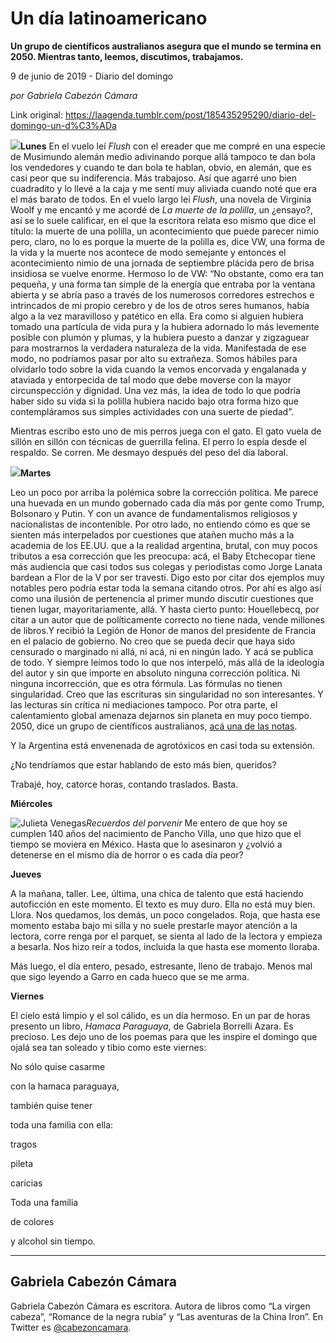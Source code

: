 # Un día latinoamericano

**Un grupo de científicos australianos asegura que el mundo se termina en 2050. Mientras tanto, leemos, discutimos, trabajamos.**

9 de junio de 2019 - Diario del domingo

_por Gabriela Cabezón Cámara_

Link original: https://laagenda.tumblr.com/post/185435295290/diario-del-domingo-un-d%C3%ADa

![](https://64.media.tumblr.com/6db735d65a3c0461aefb809283333988/24df99f094a4e095-db/s500x750/1a153a72fd724d840ce9605c824805420cc16640.jpg)**Lunes**
En
el vuelo leí *Flush* con el ereader que me compré en una
especie de Musimundo alemán medio adivinando porque allá tampoco te
dan bola los vendedores y cuando te dan bola te hablan, obvio, en
alemán, que es casi peor que su indiferencia. Más trabajoso. Así
que agarré uno bien cuadradito y lo llevé a la caja y me sentí muy
aliviada cuando noté que era el más barato de todos. En el vuelo
largo leí *Flush*, una novela de Virginia Woolf y me encantó y me
acordé de *La muerte de la polilla*, un ¿ensayo?, así se lo
suele calificar, en el que la escritora relata eso mismo que dice el
título: la muerte de una polilla, un acontecimiento que puede
parecer nimio pero, claro, no lo es porque la muerte de la polilla
es, dice VW, una forma de la vida y la muerte nos acontece de modo
semejante y entonces el acontecimiento nimio de una jornada de
septiembre plácida pero de brisa insidiosa se vuelve enorme. Hermoso
lo de VW: “No obstante, como era tan pequeña, y una forma tan
simple de la energía que entraba por la ventana abierta y se abría
paso a través de los numerosos corredores
estrechos e intrincados de mi propio cerebro y de los de otros seres
humanos, había algo a la vez maravilloso y patético
en ella. Era como si alguien hubiera tomado una partícula de vida
pura y la hubiera adornado lo más levemente posible con plumón y
plumas, y la hubiera puesto a danzar  y zigzaguear para mostrarnos la
verdadera naturaleza de la vida. Manifestada de ese modo, no
podríamos pasar por alto su extrañeza. Somos
hábiles para olvidarlo todo sobre la vida cuando la vemos
encorvada y engalanada y ataviada y entorpecida de tal modo que debe
moverse con la mayor circunspección y dignidad. Una vez más, la
idea de todo lo que podría haber sido su vida si la polilla hubiera
nacido bajo otra forma hizo que contempláramos sus simples
actividades con una suerte de piedad”.


Mientras
escribo esto uno de mis perros juega con el gato. El gato vuela de
sillón en sillón con técnicas de guerrilla felina. El perro lo
espía desde el respaldo. Se corren. Me desmayo después del peso del
día laboral.

![](https://64.media.tumblr.com/f7e19d6e45b0f5d65dfc2776f5bed1ec/24df99f094a4e095-87/s400x600/b2bca47f3e75300540b57c9b3914e43ced78b57e.jpg)**Martes**  



Leo
un poco por arriba la polémica sobre la corrección política. Me
parece una huevada en un mundo gobernado cada día más por gente
como Trump, Bolsonaro y Putin. Y con un avance de fundamentalismos
religiosos y nacionalistas de incontenible. Por otro lado, no
entiendo cómo es que se sienten más interpelados por cuestiones que
atañen mucho más a la academia de los EE.UU. que a la realidad
argentina, brutal, con muy pocos tributos a esa corrección que les
preocupa: acá, el Baby Etchecopar tiene más audiencia que casi
todos sus colegas y periodistas como Jorge Lanata bardean a Flor de
la V por ser travesti. Digo esto por citar dos ejemplos muy notables
pero podría estar toda la semana citando otros. Por ahí es algo así
como una ilusión de pertenencia al primer mundo discutir cuestiones
que tienen lugar, mayoritariamente, allá. Y hasta cierto punto:
Houellebecq, por citar a un autor que de
políticamente correcto no tiene nada, vende millones de libros.Y
recibió la Legión de Honor de manos del presidente de Francia en el
palacio de gobierno. No creo que se pueda decir que haya sido
censurado o marginado ni allá, ni acá, ni en ningún lado. Y acá
se publica de todo. Y siempre leímos todo lo que nos interpeló, más
allá de la ideología del autor y sin que importe en absoluto
ninguna corrección política. Ni ninguna incorrección, que es otra
fórmula. Las fórmulas no tienen singularidad. Creo que las
escrituras sin singularidad no son interesantes. Y las lecturas sin
crítica ni mediaciones tampoco. Por otra parte, el calentamiento
global amenaza dejarnos sin planeta en muy poco tiempo. 2050, dice un
grupo de científicos australianos, [acá una de las notas](https://www.infobae.com/america/mundo/2019/06/05/un-informe-sobre-cambio-climatico-advierte-una-alta-probabilidad-de-que-la-civilizacion-humana-llegue-a-su-fin-en-2050/).


Y
la Argentina está envenenada de agrotóxicos en casi toda su
extensión.

¿No
tendríamos que estar hablando de esto más bien, queridos? 



Trabajé,
hoy, catorce horas, contando traslados. Basta.

**Miércoles**  


![Julieta Venegas](https://64.media.tumblr.com/c0a1f98d4471799d57797f7c0756b840/24df99f094a4e095-25/s250x400/28bd722cdff2244a4374acc446969a59c34a8f38.jpg)*Recuerdos del porvenir*
Me
entero de que hoy se cumplen 140 años del nacimiento de Pancho
Villa, uno que hizo que el tiempo se moviera en México. Hasta que lo
asesinaron y ¿volvió a detenerse en el mismo día de horror o es
cada día peor?

**Jueves**


A
la mañana, taller. Lee, última, una chica de talento que está
haciendo autoficción en este momento. El texto es muy duro. Ella no
está muy bien. Llora. Nos quedamos, los demás, un poco congelados.
Roja, que hasta ese momento estaba bajo mi silla y no suele prestarle
mayor atención a la lectora, corre renga por el parquet, se sienta
al lado de la lectora y empieza a besarla. Nos hizo reír a todos,
incluida la que hasta ese momento lloraba.


Más
luego, el día entero, pesado, estresante, lleno de trabajo. Menos
mal que sigo leyendo a Garro en cada hueco que se me arma.

**Viernes**


El
cielo está limpio y el sol cálido, es un día hermoso. En un par de
horas presento un libro, *Hamaca Paraguaya*, de Gabriela Borrelli
Azara. Es precioso. Les dejo uno de los poemas para que les inspire
el domingo que ojalá sea tan soleado y tibio como este viernes:  
  



No
sólo quise casarme 
  

con
la hamaca paraguaya, 
  

también
quise tener 
  

toda
una familia con ella:


tragos  

pileta  

caricias

Toda
una familia  

de
colores 
  

y
alcohol sin tiempo.



---

Gabriela Cabezón Cámara
-----------------------

 Gabriela Cabezón Cámara es escritora. Autora de libros como “La virgen cabeza”, “Romance de la negra rubia” y “Las aventuras de la China Iron”. En Twitter es [@cabezoncamara](https://twitter.com/cabezoncamara). 

